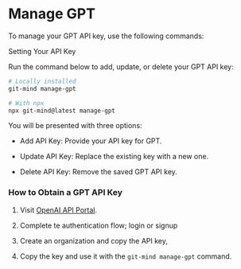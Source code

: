 # Manage GPT

To manage your GPT API key, use the following commands:

Setting Your API Key

Run the command below to add, update, or delete your GPT API key:

```bash
# Locally installed
git-mind manage-gpt

# With npx
npx git-mind@latest manage-gpt
```

You will be presented with three options:

- Add API Key: Provide your API key for GPT.

- Update API Key: Replace the existing key with a new one.

- Delete API Key: Remove the saved GPT API key.

### How to Obtain a GPT API Key

1. Visit [OpenAI API Portal](https://platform.openai.com/signup/).

2. Complete te authentication flow; login or signup

3. Create an organization and copy the API key,

4. Copy the key and use it with the `git-mind manage-gpt` command.
